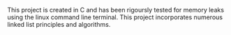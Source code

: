 This project is created in C and has been rigoursly tested for memory leaks using the linux command line terminal. This project incorporates numerous linked list principles and algorithms.
